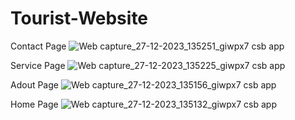 # Tourist-Website
Contact Page
![Web capture_27-12-2023_135251_giwpx7 csb app](https://github.com/NikitaMahindrakar/Tourist-Website/assets/94100995/328faa44-1c69-4399-b0f3-da210693e137)

Service Page
![Web capture_27-12-2023_135225_giwpx7 csb app](https://github.com/NikitaMahindrakar/Tourist-Website/assets/94100995/8b3c051f-d1fe-4004-90d9-39cf85e3003a)

Adout Page
![Web capture_27-12-2023_135156_giwpx7 csb app](https://github.com/NikitaMahindrakar/Tourist-Website/assets/94100995/f8d2e6f8-2b79-45f0-94a3-b660fa590ce1)

Home Page
![Web capture_27-12-2023_135132_giwpx7 csb app](https://github.com/NikitaMahindrakar/Tourist-Website/assets/94100995/6450519b-f2cd-4dab-a7a2-3b7ba71c428a)
